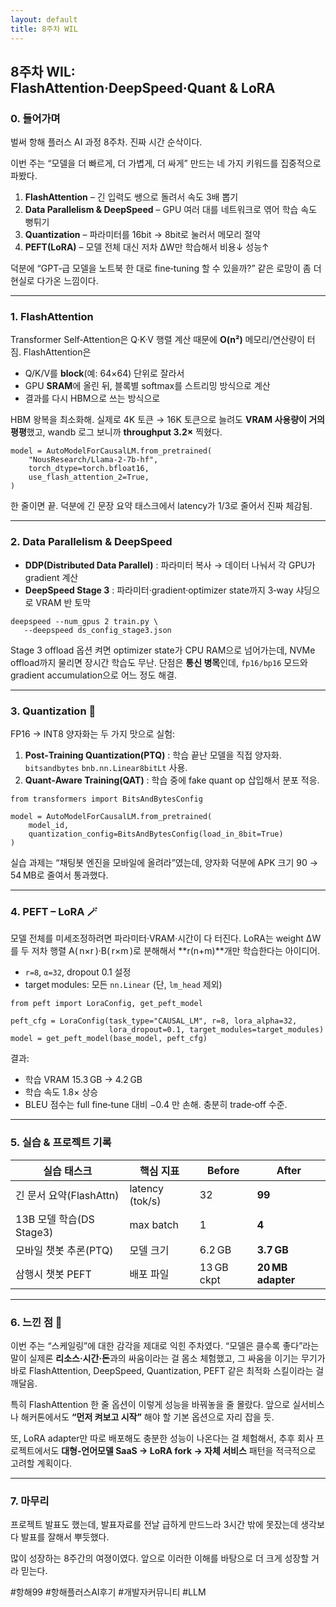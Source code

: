 ```yaml
---
layout: default
title: 8주차 WIL
---
```


## 8주차 WIL: FlashAttention·DeepSpeed·Quant & LoRA

### 0\. 들어가며

벌써 항해 플러스 AI 과정 8주차. 진짜 시간 순삭이다.

이번 주는 “모델을 더 빠르게, 더 가볍게, 더 싸게” 만드는 네 가지 키워드를 집중적으로 파봤다.

1.  **FlashAttention** – 긴 입력도 쌩으로 돌려서 속도 3배 뽑기
2.  **Data Parallelism & DeepSpeed** – GPU 여러 대를 네트워크로 엮어 학습 속도 뻥튀기
3.  **Quantization** – 파라미터를 16bit → 8bit로 눌러서 메모리 절약
4.  **PEFT(LoRA)** – 모델 전체 대신 저차 ΔW만 학습해서 비용↓ 성능↑

덕분에 “GPT‑급 모델을 노트북 한 대로 fine‑tuning 할 수 있을까?” 같은 로망이 좀 더 현실로 다가온 느낌이다.

---

### 1\. FlashAttention 

Transformer Self‑Attention은 Q·K·V 행렬 계산 때문에 **O(n²)** 메모리/연산량이 터짐. FlashAttention은

-   Q/K/V를 **block**(예: 64×64) 단위로 잘라서
-   GPU **SRAM**에 올린 뒤, 블록별 softmax를 스트리밍 방식으로 계산
-   결과를 다시 HBM으로 쓰는 방식으로

HBM 왕복을 최소화해. 실제로 4K 토큰 → 16K 토큰으로 늘려도 **VRAM 사용량이 거의 평평**했고, wandb 로그 보니까 **throughput 3.2×** 찍혔다.

```
model = AutoModelForCausalLM.from_pretrained(
    "NousResearch/Llama-2-7b-hf",
    torch_dtype=torch.bfloat16,
    use_flash_attention_2=True,
)
```

한 줄이면 끝. 덕분에 긴 문장 요약 태스크에서 latency가 1/3로 줄어서 진짜 체감됨.

---

### 2\. Data Parallelism & DeepSpeed 

-   **DDP(Distributed Data Parallel)** : 파라미터 복사 → 데이터 나눠서 각 GPU가 gradient 계산
-   **DeepSpeed Stage 3** : 파라미터·gradient·optimizer state까지 3‑way 샤딩으로 VRAM 반 토막

```
deepspeed --num_gpus 2 train.py \
   --deepspeed ds_config_stage3.json
```

Stage 3 offload 옵션 켜면 optimizer state가 CPU RAM으로 넘어가는데, NVMe offload까지 물리면 장시간 학습도 무난. 단점은 **통신 병목**인데, `fp16/bp16` 모드와 gradient accumulation으로 어느 정도 해결.

---

### 3\. Quantization 🔧

FP16 → INT8 양자화는 두 가지 맛으로 실험:

1.  **Post‑Training Quantization(PTQ)** : 학습 끝난 모델을 직접 양자화. `bitsandbytes` `bnb.nn.Linear8bitLt` 사용.
2.  **Quant‑Aware Training(QAT)** : 학습 중에 fake quant op 삽입해서 분포 적응.

```
from transformers import BitsAndBytesConfig

model = AutoModelForCausalLM.from_pretrained(
    model_id,
    quantization_config=BitsAndBytesConfig(load_in_8bit=True)
)
```

실습 과제는 “채팅봇 엔진을 모바일에 올려라”였는데, 양자화 덕분에 APK 크기 90 → 54 MB로 줄여서 통과했다.

---

### 4\. PEFT – LoRA 🪄

모델 전체를 미세조정하려면 파라미터·VRAM·시간이 다 터진다. LoRA는 weight ΔW를 두 저차 행렬 A( n×r )·B( r×m )로 분해해서 **r(n+m)**개만 학습한다는 아이디어.

-   `r=8`, `α=32`, dropout 0.1 설정
-   target modules: 모든 `nn.Linear` (단, `lm_head` 제외)

```
from peft import LoraConfig, get_peft_model

peft_cfg = LoraConfig(task_type="CAUSAL_LM", r=8, lora_alpha=32,
                      lora_dropout=0.1, target_modules=target_modules)
model = get_peft_model(base_model, peft_cfg)
```

결과:

-   학습 VRAM 15.3 GB → 4.2 GB
-   학습 속도 1.8× 상승
-   BLEU 점수는 full fine‑tune 대비 −0.4 만 손해. 충분히 trade‑off 수준.

---

### 5\. 실습 & 프로젝트 기록 

| 실습 태스크 | 핵심 지표 | Before | After |
| --- | --- | --- | --- |
| 긴 문서 요약(FlashAttn) | latency (tok/s) | 32 | **99** |
| 13B 모델 학습(DS Stage3) | max batch | 1 | **4** |
| 모바일 챗봇 추론(PTQ) | 모델 크기 | 6.2 GB | **3.7 GB** |
| 삼행시 챗봇 PEFT | 배포 파일 | 13 GB ckpt | **20 MB adapter** |

---

### 6\. 느낀 점 🙏

이번 주는 “스케일링”에 대한 감각을 제대로 익힌 주차였다. “모델은 클수록 좋다”라는 말이 실제론 **리소스·시간·돈**과의 싸움이라는 걸 몸소 체험했고, 그 싸움을 이기는 무기가 바로 FlashAttention, DeepSpeed, Quantization, PEFT 같은 최적화 스킬이라는 걸 깨달음.

특히 FlashAttention 한 줄 옵션이 이렇게 성능을 바꿔놓을 줄 몰랐다. 앞으로 실서비스나 해커톤에서도 **“먼저 켜보고 시작”** 해야 할 기본 옵션으로 자리 잡을 듯.

또, LoRA adapter만 따로 배포해도 충분한 성능이 나온다는 걸 체험해서, 추후 회사 프로젝트에서도 **대형‑언어모델 SaaS → LoRA fork → 자체 서비스** 패턴을 적극적으로 고려할 계획이다.

---

### 7\. 마무리

프로젝트 발표도 했는데, 발표자료를 전날 급하게 만드느라 3시간 밖에 못잤는데 생각보다 발표를 잘해서 뿌듯했다.

많이 성장하는 8주간의 여졍이였다. 앞으로 이러한 이해를 바탕으로 더 크게 성장할 거라 믿는다.


#항해99 #항해플러스AI후기 #개발자커뮤니티 #LLM

